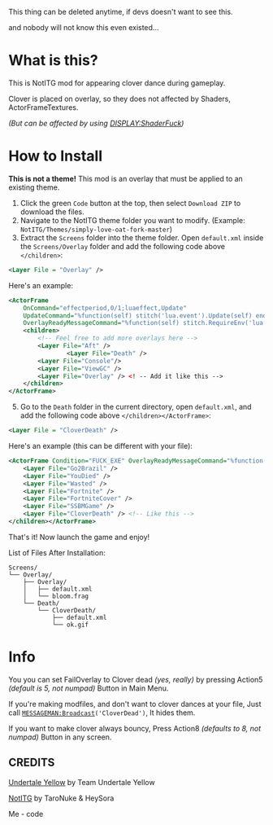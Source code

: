 This thing can be deleted anytime, if devs doesn't want to see this.

and nobody will not know this even existed...

# What is this?
This is NotITG mod for appearing clover dance during gameplay.

Clover is placed on overlay, so they does not affected by Shaders, ActorFrameTextures.

*(But can be affected by using [DISPLAY:ShaderFuck](https://craftedcart.gitlab.io/notitg_docs/lua_api/rage_display.html#RageDisplay.ShaderFuck))*

# How to Install
**This is not a theme!** This mod is an overlay that must be applied to an existing theme.

1. Click the green `Code` button at the top, then select `Download ZIP` to download the files.
2. Navigate to the NotITG theme folder you want to modify. (Example: `NotITG/Themes/simply-love-oat-fork-master`)
3. Extract the `Screens` folder into the theme folder.
Open `default.xml` inside the `Screens/Overlay` folder and add the following code above `</children>`:
```xml
<Layer File = "Overlay" />
```

Here's an example:
```xml
<ActorFrame 
    OnCommand="effectperiod,0/1;luaeffect,Update"
    UpdateCommand="%function(self) stitch('lua.event').Update(self) end"
    OverlayReadyMessageCommand="%function(self) stitch.RequireEnv('lua.setup', {self = self}) end" >
    <children>
        <!-- Feel free to add more overlays here -->
        <Layer File="Aft" />
				<Layer File="Death" />
        <Layer File="Console"/>
        <Layer File="ViewGC" />
        <Layer File="Overlay" /> <! -- Add it like this --> 
    </children>
</ActorFrame>
```

5. Go to the `Death` folder in the current directory, open `default.xml`, and add the following code above `</children></ActorFrame>`:

```xml
<Layer File = "CloverDeath" />
```

Here's an example (this can be different with your file):
```xml
<ActorFrame Condition="FUCK_EXE" OverlayReadyMessageCommand="%function(self) stitch('lua.death').Ready(self) end" ><children>
	<Layer File="Go2Brazil" />
	<Layer File="YouDied" />
	<Layer File="Wasted" />
	<Layer File="Fortnite" />
	<Layer File="FortniteCover" />
	<Layer File="SSBMGame" />
	<Layer File="CloverDeath" /> <!-- Like this --> 
</children></ActorFrame>
```

That's it! Now launch the game and enjoy!

List of Files After Installation:

```
Screens/
└── Overlay/
    ├── Overlay/
    │   ├── default.xml
    │   └── bloom.frag
    └── Death/
        └── CloverDeath/
            ├── default.xml
            └── ok.gif
```

# Info
You you can set FailOverlay to Clover dead *(yes, really)* by pressing Action5 *(default is 5, not numpad)* Button in Main Menu.

If you're making modfiles, and don't want to clover dances at your file, Just call [`MESSAGEMAN:Broadcast`](https://craftedcart.gitlab.io/notitg_docs/lua_api/message_manager.html#MessageManager.Broadcast)`('CloverDead')`, It hides them.

If you want to make clover always bouncy, Press Action8 *(defaults to 8, not numpad)* Button in any screen.

## CREDITS
[Undertale Yellow](https://gamejolt.com/games/UndertaleYellow/136925) by Team Undertale Yellow

[NotITG](https://www.noti.tg) by TaroNuke & HeySora

Me - code